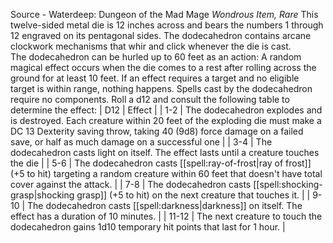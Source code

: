 Source - Waterdeep: Dungeon of the Mad Mage
*Wondrous Item, Rare*
This twelve-sided metal die is 12 inches across and bears the numbers 1 through 12 engraved on its pentagonal sides. The dodecahedron contains arcane clockwork mechanisms that whir and click whenever the die is cast.  
The dodecahedron can be hurled up to 60 feet as an action: A random magical effect occurs when the die comes to a rest after rolling across the ground for at least 10 feet. If an effect requires a target and no eligible target is within range, nothing happens. Spells cast by the dodecahedron require no components. Roll a d12 and consult the following table to determine the effect:
| D12 | Effect |
| 1-2 | The dodecahedron explodes and is destroyed. Each creature within 20 feet of the exploding die must make a DC 13 Dexterity saving throw, taking 40 (9d8) force damage on a failed save, or half as much damage on a successful one |
| 3-4 | The dodecahedron casts light on itself. The effect lasts until a creature touches the die |
| 5-6 | The dodecahedron casts [[spell:ray-of-frost|ray of frost]] (+5 to hit) targeting a random creature within 60 feet that doesn't have total cover against the attack. |
| 7-8 | The dodecahedron casts [[spell:shocking-grasp|shocking grasp]] (+5 to hit) on the next creature that touches it. |
| 9-10 | The dodecahedron casts [[spell:darkness|darkness]] on itself. The effect has a duration of 10 minutes. |
| 11-12 | The next creature to touch the dodecahedron gains 1d10 temporary hit points that last for 1 hour. |